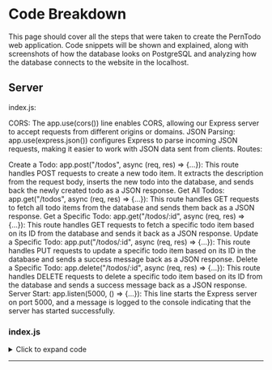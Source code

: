 <h1>Code Breakdown</h1>

<p>This page should cover all the steps that were taken to create the PernTodo web application. Code snippets will be shown and explained, along with screenshots of how the database looks on PostgreSQL and analyzing how the database connects to the website in the localhost.</p>

<h2>Server</h2>

<p>index.js:

CORS: The app.use(cors()) line enables CORS, allowing our Express server to accept requests from different origins or domains.
JSON Parsing: app.use(express.json()) configures Express to parse incoming JSON requests, making it easier to work with JSON data sent from clients.
Routes:

Create a Todo:
app.post("/todos", async (req, res) => {...}): This route handles POST requests to create a new todo item. It extracts the description from the request body, inserts the new todo into the database, and sends back the newly created todo as a JSON response.
Get All Todos:
app.get("/todos", async (req, res) => {...}): This route handles GET requests to fetch all todo items from the database and sends them back as a JSON response.
Get a Specific Todo:
app.get("/todos/:id", async (req, res) => {...}): This route handles GET requests to fetch a specific todo item based on its ID from the database and sends it back as a JSON response.
Update a Specific Todo:
app.put("/todos/:id", async (req, res) => {...}): This route handles PUT requests to update a specific todo item based on its ID in the database and sends a success message back as a JSON response.
Delete a Specific Todo:
app.delete("/todos/:id", async (req, res) => {...}): This route handles DELETE requests to delete a specific todo item based on its ID from the database and sends a success message back as a JSON response.
Server Start:
app.listen(5000, () => {...}): This line starts the Express server on port 5000, and a message is logged to the console indicating that the server has started successfully.

</p>



### <h3>index.js</h3>

<details>
<summary>Click to expand code</summary>

```js

// Importing required modules
const express = require("express");
const app = express();
const cors = require("cors");
const pool = require("./db"); // Connecting to the PostgreSQL database

// Middleware setup
app.use(cors()); // Enable Cross-Origin Resource Sharing
app.use(express.json()); // Parse JSON bodies sent by clients

// ROUTES //

// Create a new todo item
app.post("/todos", async (req, res) => {
    try {
        const { description } = req.body; // Destructuring description from request body
        // Insert new todo into the database and return the inserted todo
        const newTodo = await pool.query("INSERT INTO todo (description) VALUES($1) RETURNING * ", [description]);
        res.json(newTodo.rows[0]); // Send the newly created todo as JSON response
    } catch (err) {
        console.error(err.message); // Log any errors to the console
    }
});

// Get all todo items
app.get("/todos", async (req, res) => {
    try {
        // Fetch all todos from the database
        const allTodos = await pool.query("SELECT * FROM todo");
        res.json(allTodos.rows); // Send the todos as JSON response
    } catch (err) {
        console.error(err.message); // Log any errors to the console
    }
});

// Get a specific todo item by ID
app.get("/todos/:id", async (req, res) => {
    try {
        const { id } = req.params; // Extract todo ID from request parameters
        // Fetch todo with the given ID from the database
        const todo = await pool.query("SELECT * FROM todo WHERE todo_id = $1", [id]);
        res.json(todo.rows[0]); // Send the fetched todo as JSON response
    } catch (err) {
        console.error(err.message); // Log any errors to the console
    }
});

// Update a specific todo item by ID
app.put("/todos/:id", async (req, res) => {
    try {
        const { id } = req.params; // Extract todo ID from request parameters
        const { description } = req.body; // Destructuring description from request body
        // Update todo with the given ID in the database
        await pool.query("UPDATE todo SET description = $1 WHERE todo_id = $2", [description, id]);
        res.json("Todo was updated!"); // Send success message as JSON response
    } catch (err) {
        console.error(err.message); // Log any errors to the console
    }
});

// Delete a specific todo item by ID
app.delete("/todos/:id", async (req, res) => {
    try {
        const { id } = req.params; // Extract todo ID from request parameters
        // Delete todo with the given ID from the database
        await pool.query("DELETE FROM todo WHERE todo_id = $1", [id]);
        res.json("Todo was deleted!"); // Send success message as JSON response
    } catch (err) {
        console.error(err.message); // Log any errors to the console
    }
});

// Start the server on port 5000
app.listen(5000, () => {
    console.log("Server has started on port 5000");
});

```
</details>

<hr>

